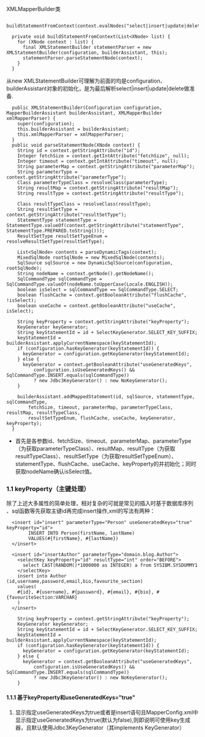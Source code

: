 XMLMapperBuilder类
```language
  buildStatementFromContext(context.evalNodes("select|insert|update|delete"));
```
```language
  private void buildStatementFromContext(List<XNode> list) {
    for (XNode context : list) {
      final XMLStatementBuilder statementParser = new XMLStatementBuilder(configuration, builderAssistant, this);
      statementParser.parseStatementNode(context);
    }
  }
```
从new XMLStatementBuilder可理解为前面的均是configuration、builderAssistant对象的初始化，是为最后解析select|insert|update|delete做准备.
```language
  public XMLStatementBuilder(Configuration configuration, MapperBuilderAssistant builderAssistant, XMLMapperBuilder xmlMapperParser) {
    super(configuration);
    this.builderAssistant = builderAssistant;
    this.xmlMapperParser = xmlMapperParser;
  }
  public void parseStatementNode(XNode context) {
    String id = context.getStringAttribute("id");
    Integer fetchSize = context.getIntAttribute("fetchSize", null);
    Integer timeout = context.getIntAttribute("timeout", null);
    String parameterMap = context.getStringAttribute("parameterMap");
    String parameterType = context.getStringAttribute("parameterType");
    Class parameterTypeClass = resolveClass(parameterType);
    String resultMap = context.getStringAttribute("resultMap");
    String resultType = context.getStringAttribute("resultType");

    Class resultTypeClass = resolveClass(resultType);
    String resultSetType = context.getStringAttribute("resultSetType");
    StatementType statementType = StatementType.valueOf(context.getStringAttribute("statementType", StatementType.PREPARED.toString()));
    ResultSetType resultSetTypeEnum = resolveResultSetType(resultSetType);

    List<SqlNode> contents = parseDynamicTags(context);
    MixedSqlNode rootSqlNode = new MixedSqlNode(contents);
    SqlSource sqlSource = new DynamicSqlSource(configuration, rootSqlNode);
    String nodeName = context.getNode().getNodeName();
    SqlCommandType sqlCommandType = SqlCommandType.valueOf(nodeName.toUpperCase(Locale.ENGLISH));
    boolean isSelect = sqlCommandType == SqlCommandType.SELECT;
    boolean flushCache = context.getBooleanAttribute("flushCache", !isSelect);
    boolean useCache = context.getBooleanAttribute("useCache", isSelect);

    String keyProperty = context.getStringAttribute("keyProperty");
    KeyGenerator keyGenerator;
    String keyStatementId = id + SelectKeyGenerator.SELECT_KEY_SUFFIX;
    keyStatementId = builderAssistant.applyCurrentNamespace(keyStatementId);
    if (configuration.hasKeyGenerator(keyStatementId)) {
      keyGenerator = configuration.getKeyGenerator(keyStatementId);
    } else {
      keyGenerator = context.getBooleanAttribute("useGeneratedKeys",
          configuration.isUseGeneratedKeys() && SqlCommandType.INSERT.equals(sqlCommandType))
          ? new Jdbc3KeyGenerator() : new NoKeyGenerator();
    }

    builderAssistant.addMappedStatement(id, sqlSource, statementType, sqlCommandType,
        fetchSize, timeout, parameterMap, parameterTypeClass, resultMap, resultTypeClass,
        resultSetTypeEnum, flushCache, useCache, keyGenerator, keyProperty);
  }
```
- 首先是各参数id、fetchSize、timeout、parameterMap、parameterType（为获取parameterTypeClass）、resultMap、resultType（为获取resultTypeClass）、resultSetType（为获取resultSetTypeEnum）、statementType、flushCache、useCache、keyProperty的并初始化；同时获取nodeName确认isSelect值。

### 1.1 keyProperty（主键处理）
除了上述大多属性的简单处理，相对复杂的可就是常见的插入时基于数据库序列 、sql函数等先获取主键id再完成insert操作,xml的写法有两种：
```language
  <insert id="insert" parameterType="Person" useGeneratedKeys="true" keyProperty="id">
    	INSERT INTO Person(firstName, lastName)
    	VALUES(#{firstName}, #{lastName})
  </insert>

  <insert id="insertAuthor" parameterType="domain.blog.Author">
    <selectKey keyProperty="id" resultType="int" order="BEFORE">
      select CAST(RANDOM()*1000000 as INTEGER) a from SYSIBM.SYSDUMMY1
    </selectKey>
    insert into Author (id,username,password,email,bio,favourite_section)
    values(
    #{id}, #{username}, #{password}, #{email}, #{bio}, #{favouriteSection:VARCHAR}
    )
  </insert>
```
```language
    String keyProperty = context.getStringAttribute("keyProperty");
    KeyGenerator keyGenerator;
    String keyStatementId = id + SelectKeyGenerator.SELECT_KEY_SUFFIX;
    keyStatementId = builderAssistant.applyCurrentNamespace(keyStatementId);
    if (configuration.hasKeyGenerator(keyStatementId)) {
      keyGenerator = configuration.getKeyGenerator(keyStatementId);
    } else {
      keyGenerator = context.getBooleanAttribute("useGeneratedKeys",
          configuration.isUseGeneratedKeys() && SqlCommandType.INSERT.equals(sqlCommandType))
          ? new Jdbc3KeyGenerator() : new NoKeyGenerator();
    }
```

#### 1.1.1 基于keyProperty和useGeneratedKeys="true"
1. 显示指定useGeneratedKeys为true或者是insert语句且MapperConfig.xml中显示指定useGeneratedKeys为true(默认为false),则即说明可使用key生成器，且默认使用Jdbc3KeyGenerator（其implements KeyGenerator）